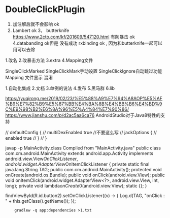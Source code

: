 # DoubleClickPlugin
1. 加注解后就不会影响 ok 
2. Lambert ok
3， butterknife https://www.2cto.com/kf/201609/547120.html 有防暴击 ok
4.databanding  ok但是 没有成功 
rxbinding ok  , 因为和butterknife一起可以用可以去除 


1.改名
2.改暴击方法
3.extra
4.Mapping文件
 

SingleClickMarked
SingleClickMark手动设置
SingleClickIgnore自动跳过功能
Mapping 文件显示
混淆

1.自动化集成
2.文档
3.单例的说法
4.发布
5.黑马群
6.lib

https://yuqirong.me/2019/02/23/%E5%88%A9%E7%94%A8AOP%E5%AF%B9%E7%82%B9%E5%87%BB%E4%BA%8B%E4%BB%B6%E4%BD%9C%E9%98%B2%E6%8A%96%E5%A4%84%E7%90%86/
https://www.jianshu.com/p/d2ac5aa6ca76
AndroidStudio对于Java8特性的支持

//    defaultConfig {
//        multiDexEnabled true
    //不要这么写
//        jackOptions {
//            enabled true
//        }
//    }


javap -p MainActivity.class
Compiled from "MainActivity.java"
public class com.cm.android.MainActivity extends android.app.Activity implements android.view.View$OnClickListener,android.widget.AdapterView$OnItemClickListener {
  private static final java.lang.String TAG;
  public com.cm.android.MainActivity();
  protected void onCreate(android.os.Bundle);
  public void onClick(android.view.View);
  public void onItemClick(android.widget.AdapterView<?>, android.view.View, int, long);
  private void lambda$onCreate$0(android.view.View);
  static {};
}

   findViewById(R.id.button2).setOnClickListener((v) -> {
            Log.d(TAG, "onClick : " + this.getClass().getName());
        });
        
        gradlew -q app:dependencies >1.txt
        
        
   